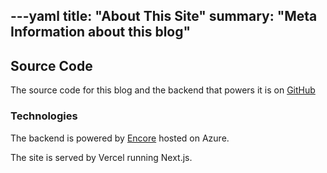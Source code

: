 ---yaml
title:      "About This Site"
summary:  "Meta Information about this blog"
---

## Source Code

The source code for this blog and the backend that powers it is on [GitHub](https://github.com/bketelsen/bkencore)

### Technologies

The backend is powered by [Encore](https://encore.dev) hosted on Azure.

The site is served by Vercel running Next.js. 